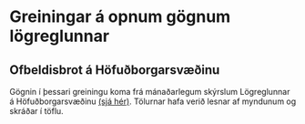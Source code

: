 # Greiningar á opnum gögnum lögreglunnar

<!-- badges: start -->
<!-- badges: end -->

## Ofbeldisbrot á Höfuðborgarsvæðinu

Gögnin í þessari greiningu koma frá mánaðarlegum skýrslum Lögreglunnar á Höfuðborgarsvæðinu [(sjá hér)](https://issuu.com/logreglan/stacks/fece44242f6146d28239d1d63533a215). Tölurnar hafa verið lesnar af myndunum og skráðar í töflu.
